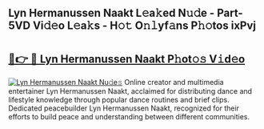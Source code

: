 ## Lyn Hermanussen Naakt L𝚎a𝚔ed N𝚞𝚍e - Part-5VD Vi𝚍𝚎o L𝚎a𝚔s - H𝚘𝚝 O𝚗𝚕yf𝚊ns P𝚑𝚘tos ixPvj

# <h2><a href="http://kf18g0.oniu.top/?m=Lyn+Hermanussen+Naakt">🔗👉 🔴 Lyn Hermanussen Naakt P𝚑ot𝚘𝚜 V𝚒d𝚎o</a></h2>

[![Lyn Hermanussen Naakt Nu𝚍e𝚜](https://i.imgur.com/0qMVB7G.gif)](http://kf18g0.oniu.top/?m=Lyn+Hermanussen+Naakt)
Online creator and multimedia entertainer Lyn Hermanussen Naakt, acclaimed for distributing dance and lifestyle knowledge through popular dance routines and brief clips. Dedicated peacebuilder Lyn Hermanussen Naakt, recognized for their efforts to build peace and understanding between different communities.  
